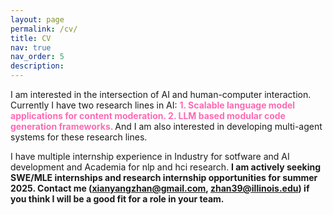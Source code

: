 ```yaml
---
layout: page
permalink: /cv/
title: CV
nav: true
nav_order: 5
description:
---
```

I am interested in the intersection of AI and human-computer interaction. Currently I have two research lines in AI: <span style="color: #FF69B4; font-weight: bold;">1. Scalable language model applications for content moderation. 2. LLM based modular code generation frameworks. </span> And I am also interested in developing multi-agent systems for these research lines.

I have multiple internship experience in Industry for sotfware and AI development and Academia for nlp and hci research. **I am actively seeking SWE/MLE internships and research internship opportunities for summer 2025. Contact me (xianyangzhan@gmail.com, zhan39@illinois.edu) if you think I will be a good fit for a role in your team.**

<!-- ## Download My CV
You can download my CV in PDF format by clicking the link below:
[Download my CV](../assets/pdf/example_pdf.pdf) -->